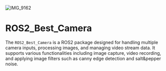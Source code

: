 ![IMG_9162](https://github.com/Dongkyu-ryu/ROS2_Best_Camera/assets/162243656/8f1a54c7-7f1c-4d1e-99ef-00d6dd08e59f)

# ROS2_Best_Camera

The `ROS2_Best_Camera` is a ROS2 package designed for handling multiple camera inputs, processing images, and managing video stream data.
It supports various functionalities including image capture, video recording, and applying image filters such as canny edge detection and salt&pepper noise.


